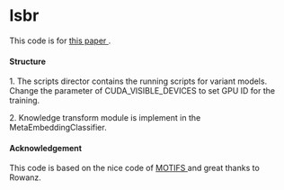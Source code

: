 # lsbr
This code is for <a href="https://arxiv.org/abs/2006.07585"> this paper  </a> .

<h4> Structure </h4>
   1. The scripts director contains the running scripts for variant models. Change the parameter of CUDA_VISIBLE_DEVICES to set  GPU ID for the training.<p>
   2. Knowledge transform module is implement in the MetaEmbeddingClassifier.

<h4>Acknowledgement </h4>
This code is based on the nice code of  <a href="https://github.com/rowanz/neural-motifs"> MOTIFS </a> and great thanks to Rowanz. 
